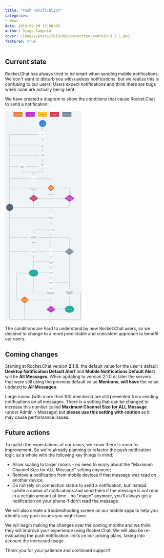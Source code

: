 ```yaml
---
title: "Push notification"
categories:
- News
date: 2019-09-20 12:00:00
author: Diego Sampaio
cover: /images/posts/2019/08/postmortem-android-3.5.1.png
featured: true
---
```


## Current state

Rocket.Chat has always tried to be smart when sending mobile notifications. We don't want to disturb you with useless notifications, but we realize this is confusing to our users. Users expect notifications and think there are bugs when none are actually being sent.

We have created a diagram to show the conditions that cause Rocket.Chat to send a notification:

<a href="https://whimsical.com/PRwN4MWNsxSwqHjHXaPUuC"><img src="/images/posts/2019/09/push-notification-diagram.png" style="width: 50%"></a>

The conditions are hard to understand by new Rocket.Chat users, so we decided to change to a more predictable and consistent approach to benefit our users.

## Coming changes

Starting at Rocket.Chat version **2.1.0**, the default value for the user's default **Desktop Notification Default Alert** and **Mobile Notifications Default Alert** will be **All Messages**. When updating to version 2.1.0 or later the servers that were still using the previous default value **Mentions**, **will have** the value updated to **All Messages**.

Large rooms (with more than 100 members) are still prevented from sending notifications on all messages. There is a setting that can be changed to increase this number called **Maximum Channel Size for ALL Message** (under Admin > Message) but **please use this setting with caution** as it may cause performance issues.

## Future actions

To match the expectations of our users, we know there is room for improvement. So we're already planning to refactor the push notification logic as a whole with the following key things in mind:

* Allow scaling to larger rooms - no need to worry about the "Maximum Channel Size for ALL Message" setting anymore;
* Remove a notification from mobile devices if that message was read on another device;
* Do not rely on connection status to send a notification, but instead create a queue of notifications and send them if the message is not read in a certain amount of time - no "magic" anymore, you'll always get a notification on your phone if don't read the message.

We will also create a troubleshooting screen on our mobile apps to help you identify any push issues you might have.

We will begin making the changes over the coming months and we think they will improve your experience using Rocket.Chat. We will also be re-evaluating the push notification limits on our pricing plans, taking into account the increased usage.

Thank you for your patience and continued support!
